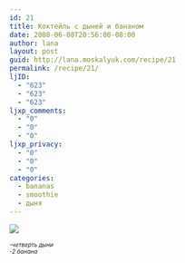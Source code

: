 ```yaml
---
id: 21
title: Коктейль с дыней и бананом
date: 2008-06-08T20:56:00-08:00
author: lana
layout: post
guid: http://lana.moskalyuk.com/recipe/21
permalink: /recipe/21/
ljID:
  - "623"
  - "623"
  - "623"
ljxp_comments:
  - "0"
  - "0"
  - "0"
ljxp_privacy:
  - "0"
  - "0"
  - "0"
categories:
  - bananas
  - smoothie
  - дыня
---
```

![](http://farm4.static.flickr.com/3017/2560470188_ea92f09c1e.jpg?v=0)

<span style="font-size: x-small"><em>-четверть дыни<br /> -2 банана</em></p> 

<p>
  </span>
</p>

<p>
   
</p>

<p>
  <img src="http://farm3.static.flickr.com/2339/2560468770_be088b0e86.jpg?v=0" alt="" />
</p>